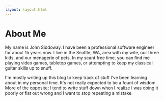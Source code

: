```yaml
---
layout: layout.html
---
```


# About Me

My name is John Siddoway. I have been a professional software engineer for about 15 years now. I live in the Seattle, WA, area with my wife, our three kids, and our menagerie of pets. In my scant free time, you can find me playing video games, tabletop games, or attempting to keep my classical guitar skills up to snuff.

I'm mostly writing up this blog to keep track of stuff I've been learning about in my personal time. It's not really expected to be a fount of wisdom. More of the opposite; I tend to write stuff down when I realize I was doing it poorly or flat out wrong and I want to stop repeating a mistake.